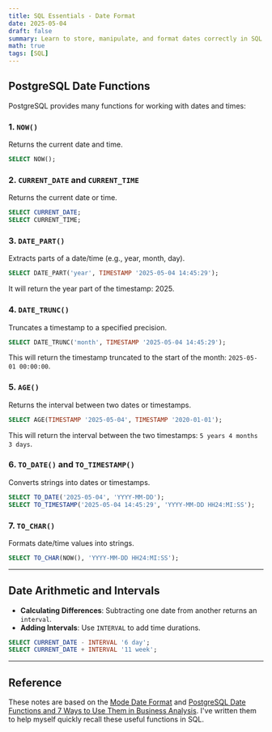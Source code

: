 ```yaml
---
title: SQL Essentials - Date Format
date: 2025-05-04
draft: false
summary: Learn to store, manipulate, and format dates correctly in SQL for accurate querying and sorting
math: true
tags: [SQL]
---
```

## PostgreSQL Date Functions

PostgreSQL provides many functions for working with dates and times:

### 1. `NOW()`

Returns the current date and time.

```sql
SELECT NOW();
```

### 2. `CURRENT_DATE` and `CURRENT_TIME`

Returns the current date or time.

```sql
SELECT CURRENT_DATE;
SELECT CURRENT_TIME;
```

### 3. `DATE_PART()`

Extracts parts of a date/time (e.g., year, month, day).

```sql
SELECT DATE_PART('year', TIMESTAMP '2025-05-04 14:45:29');
```
It will return the year part of the timestamp: 2025.


### 4. `DATE_TRUNC()`

Truncates a timestamp to a specified precision.

```sql
SELECT DATE_TRUNC('month', TIMESTAMP '2025-05-04 14:45:29');
```
This will return the timestamp truncated to the start of the month: `2025-05-01 00:00:00`.

### 5. `AGE()`

Returns the interval between two dates or timestamps.

```sql
SELECT AGE(TIMESTAMP '2025-05-04', TIMESTAMP '2020-01-01');
```
This will return the interval between the two timestamps: `5 years 4 months 3 days`.

### 6. `TO_DATE()` and `TO_TIMESTAMP()`

Converts strings into dates or timestamps.

```sql
SELECT TO_DATE('2025-05-04', 'YYYY-MM-DD');
SELECT TO_TIMESTAMP('2025-05-04 14:45:29', 'YYYY-MM-DD HH24:MI:SS');
```


### 7. `TO_CHAR()`

Formats date/time values into strings.

```sql
SELECT TO_CHAR(NOW(), 'YYYY-MM-DD HH24:MI:SS');
```

---

## Date Arithmetic and Intervals

- **Calculating Differences**: Subtracting one date from another returns an `interval`.
- **Adding Intervals**: Use `INTERVAL` to add time durations.

```sql
SELECT CURRENT_DATE - INTERVAL '6 day';
SELECT CURRENT_DATE + INTERVAL '11 week';
```

---


## Reference
These notes are based on the [Mode Date Format](https://mode.com/sql-tutorial/sql-datetime-format) and [PostgreSQL Date Functions and 7 Ways to Use Them in Business Analysis](https://mode.com/blog/postgres-sql-date-functions?utm_medium=referral&utm_source=mode-site&utm_campaign=sql-tutorial). I've written them to help myself quickly recall these useful functions in SQL.